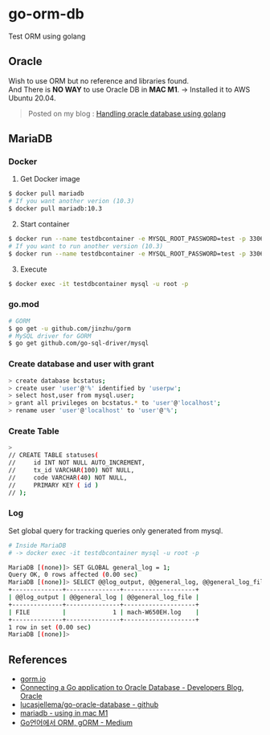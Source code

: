 # go-orm-db
Test ORM using golang

## Oracle

Wish to use ORM but no reference and libraries found.  
And There is **NO WAY** to use Oracle DB in **MAC M1**. -> Installed it to AWS Ubuntu 20.04.  

> Posted on my blog : [Handling oracle database using golang](https://wnjoon.github.io/go/oraclego/)

## MariaDB

### Docker

1. Get Docker image

```sh
$ docker pull mariadb
# If you want another verion (10.3)
$ docker pull mariadb:10.3
```

2. Start container

```sh
$ docker run --name testdbcontainer -e MYSQL_ROOT_PASSWORD=test -p 3306:3306 -d mariadb
# If you want to run another version (10.3)
$ docker run --name testdbcontainer -e MYSQL_ROOT_PASSWORD=test -p 3306:3306 -d mariadb:10.3
```

3. Execute

```sh
$ docker exec -it testdbcontainer mysql -u root -p 
```

### go.mod

```sh
# GORM
$ go get -u github.com/jinzhu/gorm
# MySQL driver for GORM
$ go get github.com/go-sql-driver/mysql
```

### Create database and user with grant

```sh
> create database bcstatus;
> create user 'user'@'%' identified by 'userpw';
> select host,user from mysql.user;
> grant all privileges on bcstatus.* to 'user'@'localhost';
> rename user 'user'@'localhost' to 'user'@'%';
```

### Create Table
```sh
> 
// CREATE TABLE statuses(  
//     id INT NOT NULL AUTO_INCREMENT,  
//     tx_id VARCHAR(100) NOT NULL,  
//     code VARCHAR(40) NOT NULL,      
//     PRIMARY KEY ( id )
// );
```


### Log

Set global query for tracking queries only generated from mysql.  

```sh
# Inside MariaDB
# -> docker exec -it testdbcontainer mysql -u root -p 

MariaDB [(none)]> SET GLOBAL general_log = 1;
Query OK, 0 rows affected (0.00 sec)
MariaDB [(none)]> SELECT @@log_output, @@general_log, @@general_log_file;
+--------------+---------------+--------------------+
| @@log_output | @@general_log | @@general_log_file |
+--------------+---------------+--------------------+
| FILE         |             1 | mach-W650EH.log    |
+--------------+---------------+--------------------+
1 row in set (0.00 sec)
MariaDB [(none)]>
```


## References
- [gorm.io](https://gorm.io/)
- [Connecting a Go application to Oracle Database - Developers Blog, Oracle](https://blogs.oracle.com/developers/post/connecting-a-go-application-to-oracle-database)
- [lucasjellema/go-oracle-database - github](https://github.com/lucasjellema/go-oracle-database)
- [mariadb - using in mac M1](https://two-track.tistory.com/21)
- [Go언어에서 ORM, gORM - Medium](https://medium.com/@amoebamach/go%EC%96%B8%EC%96%B4%EC%97%90%EC%84%9C-orm-gorm-83ab33ecdc98)
